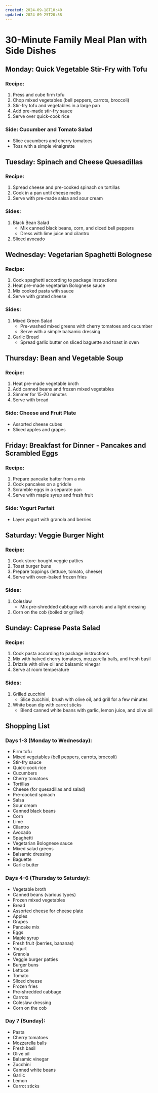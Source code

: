 ```yaml
---
created: 2024-09-18T10:40
updated: 2024-09-25T20:58
---
```

# 30-Minute Family Meal Plan with Side Dishes

## Monday: Quick Vegetable Stir-Fry with Tofu

### Recipe:
1. Press and cube firm tofu
2. Chop mixed vegetables (bell peppers, carrots, broccoli)
3. Stir-fry tofu and vegetables in a large pan
4. Add pre-made stir-fry sauce
5. Serve over quick-cook rice

### Side: Cucumber and Tomato Salad
- Slice cucumbers and cherry tomatoes
- Toss with a simple vinaigrette

## Tuesday: Spinach and Cheese Quesadillas

### Recipe:
1. Spread cheese and pre-cooked spinach on tortillas
2. Cook in a pan until cheese melts
3. Serve with pre-made salsa and sour cream

### Sides:
1. Black Bean Salad
   - Mix canned black beans, corn, and diced bell peppers
   - Dress with lime juice and cilantro
2. Sliced avocado

## Wednesday: Vegetarian Spaghetti Bolognese

### Recipe:
1. Cook spaghetti according to package instructions
2. Heat pre-made vegetarian Bolognese sauce
3. Mix cooked pasta with sauce
4. Serve with grated cheese

### Sides:
1. Mixed Green Salad
   - Pre-washed mixed greens with cherry tomatoes and cucumber
   - Serve with a simple balsamic dressing
2. Garlic Bread
   - Spread garlic butter on sliced baguette and toast in oven

## Thursday: Bean and Vegetable Soup

### Recipe:
1. Heat pre-made vegetable broth
2. Add canned beans and frozen mixed vegetables
3. Simmer for 15-20 minutes
4. Serve with bread

### Side: Cheese and Fruit Plate
- Assorted cheese cubes
- Sliced apples and grapes

## Friday: Breakfast for Dinner - Pancakes and Scrambled Eggs

### Recipe:
1. Prepare pancake batter from a mix
2. Cook pancakes on a griddle
3. Scramble eggs in a separate pan
4. Serve with maple syrup and fresh fruit

### Side: Yogurt Parfait
- Layer yogurt with granola and berries

## Saturday: Veggie Burger Night

### Recipe:
1. Cook store-bought veggie patties
2. Toast burger buns
3. Prepare toppings (lettuce, tomato, cheese)
4. Serve with oven-baked frozen fries

### Sides:
1. Coleslaw
   - Mix pre-shredded cabbage with carrots and a light dressing
2. Corn on the cob (boiled or grilled)

## Sunday: Caprese Pasta Salad

### Recipe:
1. Cook pasta according to package instructions
2. Mix with halved cherry tomatoes, mozzarella balls, and fresh basil
3. Drizzle with olive oil and balsamic vinegar
4. Serve at room temperature

### Sides:
1. Grilled zucchini
   - Slice zucchini, brush with olive oil, and grill for a few minutes
2. White bean dip with carrot sticks
   - Blend canned white beans with garlic, lemon juice, and olive oil

## Shopping List

### Days 1-3 (Monday to Wednesday):
- Firm tofu
- Mixed vegetables (bell peppers, carrots, broccoli)
- Stir-fry sauce
- Quick-cook rice
- Cucumbers
- Cherry tomatoes
- Tortillas
- Cheese (for quesadillas and salad)
- Pre-cooked spinach
- Salsa
- Sour cream
- Canned black beans
- Corn
- Lime
- Cilantro
- Avocado
- Spaghetti
- Vegetarian Bolognese sauce
- Mixed salad greens
- Balsamic dressing
- Baguette
- Garlic butter

### Days 4-6 (Thursday to Saturday):
- Vegetable broth
- Canned beans (various types)
- Frozen mixed vegetables
- Bread
- Assorted cheese for cheese plate
- Apples
- Grapes
- Pancake mix
- Eggs
- Maple syrup
- Fresh fruit (berries, bananas)
- Yogurt
- Granola
- Veggie burger patties
- Burger buns
- Lettuce
- Tomato
- Sliced cheese
- Frozen fries
- Pre-shredded cabbage
- Carrots
- Coleslaw dressing
- Corn on the cob

### Day 7 (Sunday):
- Pasta
- Cherry tomatoes
- Mozzarella balls
- Fresh basil
- Olive oil
- Balsamic vinegar
- Zucchini
- Canned white beans
- Garlic
- Lemon
- Carrot sticks